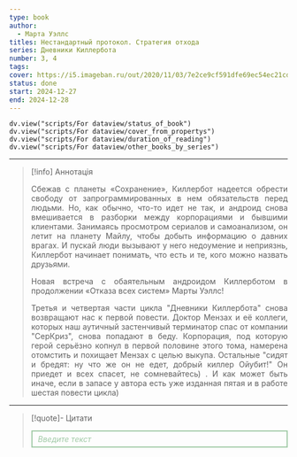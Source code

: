 ```yaml
---
type: book
author:
  - Марта Уэллс
titles: Нестандартный протокол. Стратегия отхода
series: Дневники Киллербота
number: 3, 4
tags:
cover: https://i5.imageban.ru/out/2020/11/03/7e2ce9cf591dfe69ec54ec21cdf42aa0.jpg
status: done
start: 2024-12-27
end: 2024-12-28
---
```

```dataviewjs
dv.view("scripts/For dataview/status_of_book")
dv.view("scripts/For dataview/cover_from_propertys")
dv.view("scripts/For dataview/duration_of_reading")
dv.view("scripts/For dataview/other_books_by_series")
```
---

>[!info] Аннотація
> <p align="justify">Сбежав с планеты «Сохранение», Киллербот надеется обрести свободу от запрограммированных в нем обязательств перед людьми. Но, как обычно, что-то идет не так, и андроид снова вмешивается в разборки между корпорациями и бывшими клиентами. Занимаясь просмотром сериалов и самоанализом, он летит на планету Майлу, чтобы добыть информацию о давних врагах. И пускай люди вызывают у него недоумение и неприязнь, Киллербот начинает понимать, что есть и те, кого можно назвать друзьями.</p>
> <p align="justify">Новая встреча с обаятельным андроидом Киллерботом в продолжении «Отказа всех систем» Марты Уэллс!</p>
> <p align="justify">Третья и четвертая части цикла "Дневники Киллербота" снова возвращают нас к первой повести. Доктор Мензах и её коллеги, которых наш аутичный застенчивый терминатор спас от компании "СерКриз", снова попадают в беду. Корпорация, под которую герой серьёзно копнул в первой половине этого тома, намерена отомстить и похищает Мензах с целью выкупа. Остальные "сидят и бредят: ну что же он не едет, добрый киллер Ойубит!" Он приедет и всех спасет, не сомневайтесь) . И как может быть иначе, если в запасе у автора есть уже изданная пятая и в работе шестая повести цикла)</p>

---

>[!quote]- Цитати
><div align="justify" style="border: 2px solid #A0CAA6; padding: 5px 10px 5px 10px; font-style: italic; color: #A0CAA6 ">Введите текст</div>